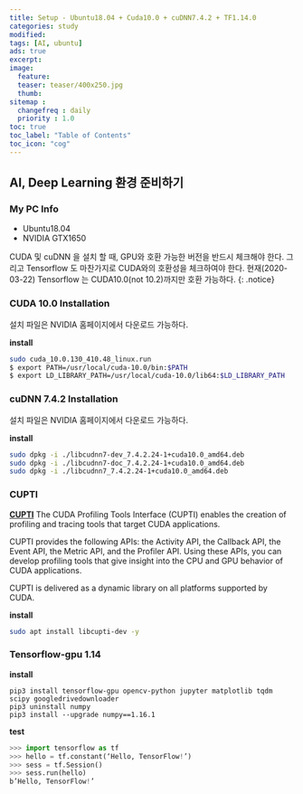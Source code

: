 ```yaml
---
title: Setup - Ubuntu18.04 + Cuda10.0 + cuDNN7.4.2 + TF1.14.0
categories: study
modified: 
tags: [AI, ubuntu]
ads: true
excerpt:
image:
  feature:
  teaser: teaser/400x250.jpg
  thumb:
sitemap :
  changefreq : daily
  priority : 1.0
toc: true
toc_label: "Table of Contents"
toc_icon: "cog" 
---
```


## AI, Deep Learning 환경 준비하기

### My PC Info
* Ubuntu18.04
* NVIDIA GTX1650

CUDA 및 cuDNN 을 설치 할 때, GPU와 호환 가능한 버전을 반드시 체크해야 한다. 그리고 Tensorflow 도 마찬가지로 CUDA와의 호환성을 체크하여야 한다. 현재(2020-03-22) Tensorflow 는 CUDA10.0(not 10.2)까지만 호환 가능하다.
{: .notice}

### CUDA 10.0 Installation

설치 파일은 NVIDIA 홈페이지에서 다운로드 가능하다.

**install**
```bash
sudo cuda_10.0.130_410.48_linux.run
$ export PATH=/usr/local/cuda-10.0/bin:$PATH
$ export LD_LIBRARY_PATH=/usr/local/cuda-10.0/lib64:$LD_LIBRARY_PATH
```

### cuDNN 7.4.2 Installation

설치 파일은 NVIDIA 홈페이지에서 다운로드 가능하다.

**install**
```bash
sudo dpkg -i ./libcudnn7-dev_7.4.2.24-1+cuda10.0_amd64.deb 
sudo dpkg -i ./libcudnn7-doc_7.4.2.24-1+cuda10.0_amd64.deb 
sudo dpkg -i ./libcudnn7_7.4.2.24-1+cuda10.0_amd64.deb 
```

### CUPTI

[**CUPTI**](https://docs.nvidia.com/cuda/cupti/index.html)
The CUDA Profiling Tools Interface (CUPTI) enables the creation of profiling and tracing tools that target CUDA applications.

CUPTI provides the following APIs:
the Activity API,
the Callback API,
the Event API,
the Metric API, and
the Profiler API.
Using these APIs, you can develop profiling tools that give insight into the CPU and GPU behavior of CUDA applications.

CUPTI is delivered as a dynamic library on all platforms supported by CUDA.

**install**
```bash
sudo apt install libcupti-dev -y
```

### Tensorflow-gpu 1.14

**install**
```
pip3 install tensorflow-gpu opencv-python jupyter matplotlib tqdm scipy googledrivedownloader
pip3 uninstall numpy
pip3 install --upgrade numpy==1.16.1
```

**test**
```python
>>> import tensorflow as tf
>>> hello = tf.constant(‘Hello, TensorFlow!’)
>>> sess = tf.Session()
>>> sess.run(hello)
b’Hello, TensorFlow!’
```

